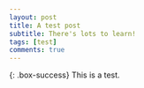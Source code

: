 ```yaml
---
layout: post
title: A test post
subtitle: There's lots to learn!
tags: [test]
comments: true
---
```


{: .box-success}
This is a test.